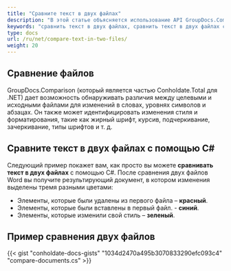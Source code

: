 ```yaml
---
title: "Сравните текст в двух файлах"
description: "В этой статье объясняется использование API GroupDocs.Comparison (который является частью Conholdate.Total для .NET) для сравнения текста в двух файлах."
keywords: "сравнить текст в двух файлах, сравнить текст в двух файлах с помощью C#"
type: docs
url: /ru/net/compare-text-in-two-files/
weight: 20
---
```

## Сравнение файлов

GroupDocs.Comparison (который является частью Conholdate.Total для .NET) дает возможность обнаруживать различия между целевыми и исходными файлами для изменений в словах, уровнях символов и абзацах. Он также может идентифицировать изменения стиля и форматирования, такие как жирный шрифт, курсив, подчеркивание, зачеркивание, типы шрифтов и т. д.

## Сравните текст в двух файлах с помощью C#

Следующий пример покажет вам, как просто вы можете **сравнивать текст в двух файлах** с помощью C#.
После сравнения двух файлов Word вы получите результирующий документ, в котором изменения выделены тремя разными цветами:

- Элементы, которые были удалены из первого файла – **красный**.
- Элементы, которые были вставлены в первый файл. - **синий**.
- Элементы, которые изменили свой стиль – **зеленый**.



## Пример сравнения двух файлов

{{< gist "conholdate-docs-gists" "1034d2470a495b3070833290efc093c4" "compare-documents.cs" >}}


